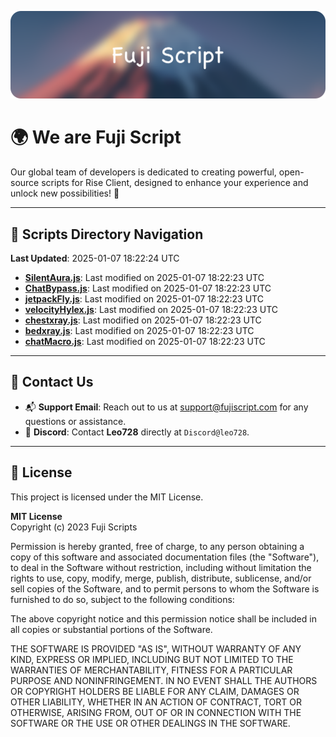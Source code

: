 ![Banner](.github/b.webp)

# 🌍 **We are Fuji Script**

Our global team of developers is dedicated to creating powerful, open-source scripts for Rise Client, designed to enhance your experience and unlock new possibilities! 🌟

---
<!-- SCRIPTS_NAVIGATION_START -->
## 📂 **Scripts Directory Navigation**

**Last Updated**: 2025-01-07 18:22:24 UTC

- **[SilentAura.js](scripts/SilentAura.js)**: Last modified on 2025-01-07 18:22:23 UTC
- **[ChatBypass.js](scripts/ChatBypass.js)**: Last modified on 2025-01-07 18:22:23 UTC
- **[jetpackFly.js](scripts/jetpackFly.js)**: Last modified on 2025-01-07 18:22:23 UTC
- **[velocityHylex.js](scripts/velocityHylex.js)**: Last modified on 2025-01-07 18:22:23 UTC
- **[chestxray.js](scripts/chestxray.js)**: Last modified on 2025-01-07 18:22:23 UTC
- **[bedxray.js](scripts/bedxray.js)**: Last modified on 2025-01-07 18:22:23 UTC
- **[chatMacro.js](scripts/chatMacro.js)**: Last modified on 2025-01-07 18:22:23 UTC

<!-- SCRIPTS_NAVIGATION_END -->

---

## 💬 **Contact Us**  
- 📬 **Support Email**: Reach out to us at [support@fujiscript.com](mailto:support@fujiscript.com) for any questions or assistance.  
- 💬 **Discord**: Contact **Leo728** directly at `Discord@leo728`.

---

## 📜 **License**

This project is licensed under the MIT License.  

**MIT License**  
Copyright (c) 2023 Fuji Scripts  

Permission is hereby granted, free of charge, to any person obtaining a copy of this software and associated documentation files (the "Software"), to deal in the Software without restriction, including without limitation the rights to use, copy, modify, merge, publish, distribute, sublicense, and/or sell copies of the Software, and to permit persons to whom the Software is furnished to do so, subject to the following conditions:  

The above copyright notice and this permission notice shall be included in all copies or substantial portions of the Software.  

THE SOFTWARE IS PROVIDED "AS IS", WITHOUT WARRANTY OF ANY KIND, EXPRESS OR IMPLIED, INCLUDING BUT NOT LIMITED TO THE WARRANTIES OF MERCHANTABILITY, FITNESS FOR A PARTICULAR PURPOSE AND NONINFRINGEMENT. IN NO EVENT SHALL THE AUTHORS OR COPYRIGHT HOLDERS BE LIABLE FOR ANY CLAIM, DAMAGES OR OTHER LIABILITY, WHETHER IN AN ACTION OF CONTRACT, TORT OR OTHERWISE, ARISING FROM, OUT OF OR IN CONNECTION WITH THE SOFTWARE OR THE USE OR OTHER DEALINGS IN THE SOFTWARE.  
